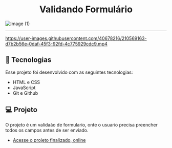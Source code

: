 <h1 align="center"> Validando Formulário </h1>

![image (1)](https://user-images.githubusercontent.com/40678216/210562468-9eef4cd5-0807-448d-8437-1f8a6a46ba3e.png)

<hr>

https://user-images.githubusercontent.com/40678216/210569163-d7b2b56e-0daf-45f3-92fd-4c775929cdc9.mp4


## 🚀 Tecnologias

Esse projeto foi desenvolvido com as seguintes tecnologias:

- HTML e CSS
- JavaScript
- Git e Github

## 💻 Projeto

O projeto é um validaão de formulario, onte o usuario precisa preencher todos os campos antes de ser enviado. 

- [Acesse o projeto finalizado, online](https://validando-formulario-iota.vercel.app)

